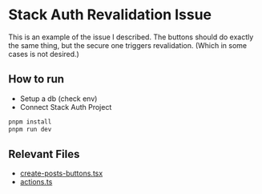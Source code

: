 # Stack Auth Revalidation Issue

This is an example of the issue I described. The buttons should do exactly the same thing, but the secure one triggers revalidation. (Which in some cases is not desired.)

## How to run

- Setup a db (check env)
- Connect Stack Auth Project

```bash
pnpm install
pnpm run dev
```

## Relevant Files
- [create-posts-buttons.tsx](./src/components/create-posts-buttons.tsx)
- [actions.ts](./src/lib/actions.ts)
